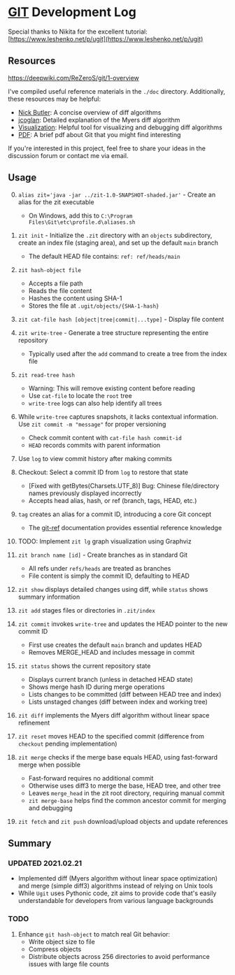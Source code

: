 # [GIT](https://github.com/ReZeroS/git) Development Log

Special thanks to Nikita for the excellent tutorial: [https://www.leshenko.net/p/ugit](https://www.leshenko.net/p/ugit)

## Resources

https://deepwiki.com/ReZeroS/git/1-overview

I've compiled useful reference materials in the `./doc` directory. Additionally, these resources may be helpful:

- [Nick Butler](http://simplygenius.net/Article/DiffTutorial1): A concise overview of diff algorithms
- [jcoglan](https://blog.jcoglan.com/2017/02/12/the-myers-diff-algorithm-part-1/): Detailed explanation of the Myers diff algorithm
- [Visualization](https://blog.robertelder.org/diff-algorithm/): Helpful tool for visualizing and debugging diff algorithms
- [PDF](https://github.com/ReZeroS/zit/blob/main/doc/ZIT.pptx): A brief pdf about Git that you might find interesting

If you're interested in this project, feel free to share your ideas in the discussion forum or contact me via email.

## Usage

0. `alias zit='java -jar ../zit-1.0-SNAPSHOT-shaded.jar'` - Create an alias for the zit executable
   
   - On Windows, add this to `C:\Program Files\Git\etc\profile.d\aliases.sh`

1. `zit init` - Initialize the `.zit` directory with an `objects` subdirectory, create an index file (staging area), and set up the default `main` branch
    
   - The default HEAD file contains: `ref: ref/heads/main`

2. `zit hash-object file` 
   
   - Accepts a file path
   - Reads the file content
   - Hashes the content using SHA-1
   - Stores the file at `.ugit/objects/{SHA-1-hash}`

3. `zit cat-file hash [object|tree|commit|...type]` - Display file content

4. `zit write-tree` - Generate a tree structure representing the entire repository
   
   - Typically used after the `add` command to create a tree from the index file

5. `zit read-tree hash` 
   
   - Warning: This will remove existing content before reading
   - Use `cat-file` to locate the `root` tree
   - `write-tree` logs can also help identify all trees

6. While `write-tree` captures snapshots, it lacks contextual information. Use `zit commit -m "message"` for proper versioning
   
   - Check commit content with `cat-file hash commit-id`
   - `HEAD` records commits with parent information

7. Use `log` to view commit history after making commits

8. Checkout: Select a commit ID from `log` to restore that state
   
   - [Fixed with getBytes(Charsets.UTF_8)] Bug: Chinese file/directory names previously displayed incorrectly
   - Accepts head alias, hash, or ref (branch, tags, HEAD, etc.)

9. `tag` creates an alias for a commit ID, introducing a core Git concept
   
   - The [git-ref](https://git-scm.com/book/en/v2/Git-Internals-Git-References) documentation provides essential reference knowledge

10. TODO: Implement `zit lg` graph visualization using Graphviz

11. `zit branch name [id]` - Create branches as in standard Git
    
    - All refs under `refs/heads` are treated as branches
    - File content is simply the commit ID, defaulting to HEAD

12. `zit show` displays detailed changes using diff, while `status` shows summary information

13. `zit add` stages files or directories in `.zit/index`

14. `zit commit` invokes `write-tree` and updates the HEAD pointer to the new commit ID
    
    - First use creates the default `main` branch and updates HEAD
    - Removes MERGE_HEAD and includes message in commit

15. `zit status` shows the current repository state
    
    - Displays current branch (unless in detached HEAD state)
    - Shows merge hash ID during merge operations
    - Lists changes to be committed (diff between HEAD tree and index)
    - Lists unstaged changes (diff between index and working tree)

16. `zit diff` implements the Myers diff algorithm without linear space refinement

17. `zit reset` moves HEAD to the specified commit (difference from `checkout` pending implementation)

18. `zit merge` checks if the merge base equals HEAD, using fast-forward merge when possible
    
    - Fast-forward requires no additional commit
    - Otherwise uses diff3 to merge the base, HEAD tree, and other tree
    - Leaves `merge_head` in the zit root directory, requiring manual commit
    - `zit merge-base` helps find the common ancestor commit for merging and debugging

19. `zit fetch` and `zit push` download/upload objects and update references

## Summary

### UPDATED 2021.02.21

- Implemented diff (Myers algorithm without linear space optimization) and merge (simple diff3) algorithms instead of relying on Unix tools
- While `Ugit` uses Pythonic code, zit aims to provide code that's easily understandable for developers from various language backgrounds

### TODO

1. Enhance `git hash-object` to match real Git behavior:
   - Write object size to file
   - Compress objects
   - Distribute objects across 256 directories to avoid performance issues with large file counts
